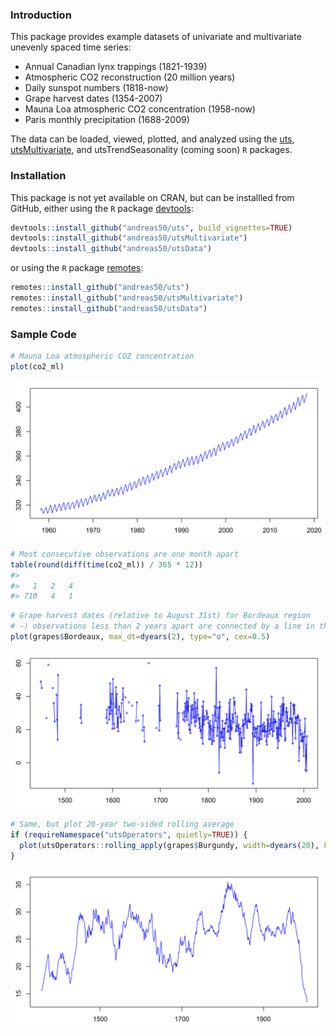 
<!-- README.md is generated from README.Rmd. Please edit that file -->
### Introduction

This package provides example datasets of univariate and multivariate unevenly spaced time series:

-   Annual Canadian lynx trappings (1821-1939)
-   Atmospheric CO2 reconstruction (20 million years)
-   Daily sunspot numbers (1818-now)
-   Grape harvest dates (1354-2007)
-   Mauna Loa atmospheric CO2 concentration (1958-now)
-   Paris monthly precipitation (1688-2009)

The data can be loaded, viewed, plotted, and analyzed using the [uts](https://github.com/andreas50/uts), [utsMultivariate](https://github.com/andreas50/utsMultivariate), and utsTrendSeasonality (coming soon) `R` packages.

### Installation

This package is not yet available on CRAN, but can be installled from GitHub, either using the `R` package [devtools](https://cran.r-project.org/web/packages/devtools/index.html):

``` r
devtools::install_github("andreas50/uts", build_vignettes=TRUE)
devtools::install_github("andreas50/utsMultivariate")
devtools::install_github("andreas50/utsData")
```

or using the `R` package [remotes](https://cran.r-project.org/web/packages/remotes/index.html):

``` r
remotes::install_github("andreas50/uts")
remotes::install_github("andreas50/utsMultivariate")
remotes::install_github("andreas50/utsData")
```

### Sample Code

``` r
# Mauna Loa atmospheric CO2 concentration
plot(co2_ml)
```

![](man/co2_plot-1.svg)

``` r
# Most consecutive observations are one month apart
table(round(diff(time(co2_ml)) / 365 * 12))
#> 
#>   1   2   4 
#> 710   4   1
```

``` r
# Grape harvest dates (relative to August 31st) for Bordeaux region
# -) observations less than 2 years apart are connected by a line in the polot
plot(grapes$Bordeaux, max_dt=dyears(2), type="o", cex=0.5)
```

![](man/grapes_plot-1.svg)

``` r
# Same, but plot 20-year two-sided rolling average
if (requireNamespace("utsOperators", quietly=TRUE)) {
  plot(utsOperators::rolling_apply(grapes$Burgundy, width=dyears(20), FUN=mean, align="center"))
}
```

![](man/grapes_plot-2.svg)
